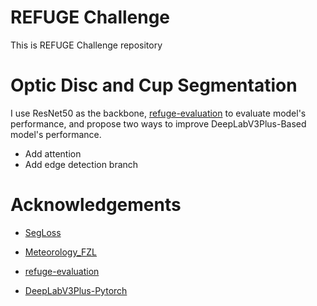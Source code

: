 

# REFUGE Challenge

This is REFUGE Challenge repository

# Optic Disc and Cup Segmentation

I use ResNet50 as the backbone, [refuge-evaluation](https://github.com/ignaciorlando/refuge-evaluation) to evaluate model's performance, and propose two ways to improve DeepLabV3Plus-Based model's performance.

* Add attention
* Add edge detection branch

# Acknowledgements

* [SegLoss](https://github.com/JunMa11/SegLoss)

* [Meteorology_FZL](https://github.com/fangzuliang/Meteorology_FZL)
* [refuge-evaluation](https://github.com/ignaciorlando/refuge-evaluation)

* [DeepLabV3Plus-Pytorch](https://github.com/VainF/DeepLabV3Plus-Pytorch)

